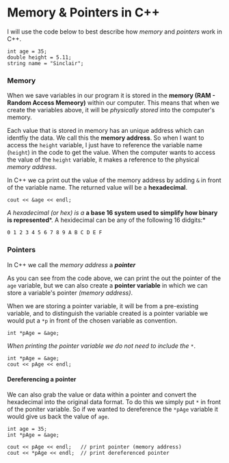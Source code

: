 # Memory & Pointers in C++ #


I will use the code below to best describe how *memory* and *pointers* work in C++.

```
int age = 35;
double height = 5.11;
string name = "Sinclair";
```


### Memory ###
When we save variables in our program it is stored in the **memory (RAM - Random Access Memeory)** within our computer.  This means that when we create the variables above, it will be *physically stored* into the computer's memory.

Each value that is stored in memory has an unique address which can identfiy the data.  We call this the **memory address**.
So when I want to access the `height` variable, I just have to reference the variable name (`height`) in the code to get the value.  When the computer wants to access the value of the `height` variable, it makes a reference to the physical *memory address*.

In C++ we ca print out the value of the memory address by adding `&` in front of the variable name.  The returned value will be a **hexadecimal**.

```
cout << &age << endl;
```

*A hexadecimal (or hex) is a* **a base 16 system used to simplify how binary is represented***. A hexidecimal can be any of the following 16 didgits:*

```
0 1 2 3 4 5 6 7 8 9 A B C D E F
```

### Pointers ###
In C++ we call the *memory address* a ***pointer***

As you can see from the code above, we can print the out the  pointer of the `age` variable, but we can also create a **pointer variable** in which we can store a variable's pointer *(memory address)*.

When we are storing a pointer variable, it will be from a pre-existing variable, and to distinguish the variable created is a pointer variable we would put a `*p` in front of the chosen variable as convention.

```
int *pAge = &age;
```

*When printing the pointer variable we do not need to include the* `*`.

```
int *pAge = &age;
cout << pAge << endl;
```

#### Dereferencing a pointer ####
We can also grab the value or data within a pointer and convert the hexadecimal into the original data format.  To do this we simply put `*` in front of the poniter variable.  So if we wanted to dereference the `*pAge` variable it would give us back the value of `age`.

```
int age = 35;
int *pAge = &age;

cout << pAge << endl;   // print pointer (memory address)
cout << *pAge << endl;  // print dereferenced pointer
```
